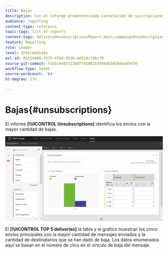 ```yaml
---
title: Bajas
description: Con el informe predeterminado Cancelación de suscripciones, obtenga información sobre cuántas veces los clientes cancelaron la suscripción a sus envíos.
audience: reporting
content-type: reference
topic-tags: list-of-reports
context-tags: deliveryUnsubscriptionsReport,main;campaignUnsubscriptionsReport,main;programUnsubscriptionsReport,main
feature: Reporting
role: Leader
level: Intermediate
exl-id: 02c24d66-f379-476d-9536-e652dc74bcf8
source-git-commit: fcb5c4a92f23bdffd1082b7b044b5859dead9d70
workflow-type: tm+mt
source-wordcount: '64'
ht-degree: 17%

---
```


# Bajas{#unsubscriptions}

El informe **[!UICONTROL Unsubscriptions]** identifica los envíos con la mayor cantidad de bajas.

![](assets/delivery_reports_unsub.png)

El **[!UICONTROL TOP 5 deliveries]** la tabla y el gráfico muestran los cinco envíos principales con la mayor cantidad de mensajes enviados y la cantidad de destinatarios que se han dado de baja. Los datos enumerados aquí se basan en el número de clics en el vínculo de baja del mensaje.
